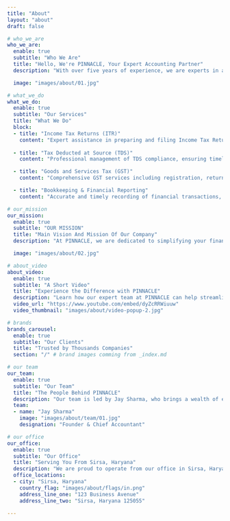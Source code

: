 ```yaml
---
title: "About"
layout: "about"
draft: false

# who_we_are
who_we_are:
  enable: true
  subtitle: "Who We Are"
  title: "Hello, We're PINNACLE, Your Expert Accounting Partner"
  description: "With over five years of experience, we are experts in accounting services, including Income Tax Returns (ITR), Tax Deducted at Source (TDS), Goods and Services Tax (GST), and comprehensive bookkeeping. Our extensive expertise ensures accurate, efficient, and compliant financial management tailored to meet your specific needs."

  image: "images/about/01.jpg"

# what_we_do
what_we_do:
  enable: true
  subtitle: "Our Services"
  title: "What We Do"
  block:
  - title: "Income Tax Returns (ITR)"
    content: "Expert assistance in preparing and filing Income Tax Returns, ensuring accuracy and compliance with tax laws."
    
  - title: "Tax Deducted at Source (TDS)"
    content: "Professional management of TDS compliance, ensuring timely deductions and filings for businesses and individuals."

  - title: "Goods and Services Tax (GST)"
    content: "Comprehensive GST services including registration, returns filing, and compliance management."

  - title: "Bookkeeping & Financial Reporting"
    content: "Accurate and timely recording of financial transactions, keeping your records compliant and up to date."

# our_mission
our_mission:
  enable: true
  subtitle: "OUR MISSION"
  title: "Main Vision And Mission Of Our Company"
  description: "At PINNACLE, we are dedicated to simplifying your financial processes and ensuring compliance at every step. Our mission is to empower businesses with reliable, customized accounting solutions that meet both their day-to-day and long-term needs."

  image: "images/about/02.jpg"

# about_video
about_video:
  enable: true
  subtitle: "A Short Video"
  title: "Experience the Difference with PINNACLE"
  description: "Learn how our expert team at PINNACLE can help streamline your financial operations and keep your business compliant."
  video_url: "https://www.youtube.com/embed/dyZcRRWiuuw"
  video_thumbnail: "images/about/video-popup-2.jpg"

# brands
brands_carousel:
  enable: true
  subtitle: "Our Clients"
  title: "Trusted by Thousands Companies"
  section: "/" # brand images comming from _index.md

# our team
our_team:
  enable: true
  subtitle: "Our Team"
  title: "The People Behind PINNACLE"
  description: "Our team is led by Jay Sharma, who brings a wealth of experience in accounting and finance to help businesses navigate their financial challenges with confidence."
  team:
  - name: "Jay Sharma"
    image: "images/about/team/01.jpg"
    designation: "Founder & Chief Accountant"

# our office
our_office:
  enable: true
  subtitle: "Our Office"
  title: "Serving You From Sirsa, Haryana"
  description: "We are proud to operate from our office in Sirsa, Haryana, providing top-tier accounting services to clients locally and remotely."
  office_locations:
  - city: "Sirsa, Haryana"
    country_flag: "images/about/flags/in.png"
    address_line_one: "123 Business Avenue"
    address_line_two: "Sirsa, Haryana 125055"

---
```

